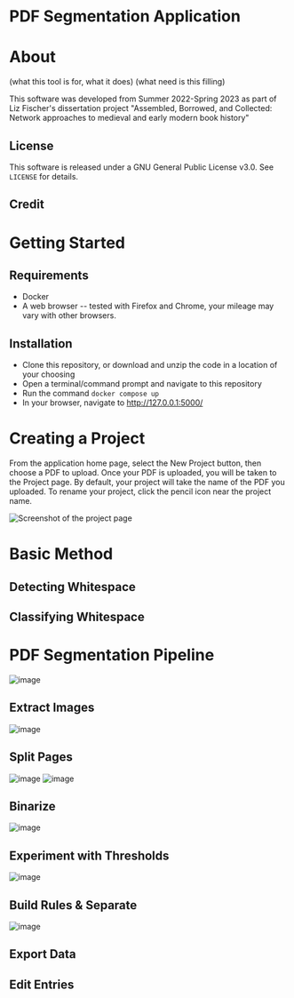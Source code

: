 # PDF Segmentation Application

# About 

(what this tool is for, what it does)
(what need is this filling)

This software was developed from Summer 2022-Spring 2023 as part of Liz Fischer's dissertation project "Assembled, Borrowed, and Collected: Network approaches to medieval and early modern book history"

## License
This software is released under a GNU General Public License v3.0. See `LICENSE` for details.
## Credit

# Getting Started
## Requirements
- Docker
- A web browser -- tested with Firefox and Chrome, your mileage may vary with other browsers.

## Installation
- Clone this repository, or download and unzip the code in a location of your choosing
- Open a terminal/command prompt and navigate to this repository
- Run the command `docker compose up`
- In your browser, navigate to http://127.0.0.1:5000/ 

# Creating a Project
From the application home page, select the New Project button, then choose a PDF to upload.
Once your PDF is uploaded, you will be taken to the Project page. By default, your project will take the name of the PDF you uploaded. To rename your project, click the pencil icon near the project name. 

![Screenshot of the project page](https://user-images.githubusercontent.com/7800842/233429711-88031fe3-9056-414e-9d66-087d7fe89c14.png)

# Basic Method
## Detecting Whitespace
## Classifying Whitespace

# PDF Segmentation Pipeline
![image](https://user-images.githubusercontent.com/7800842/233430310-903f4995-a114-4e3c-8fad-e6b4f6fd3bb2.png)

## Extract Images
![image](https://user-images.githubusercontent.com/7800842/233430358-f7734064-a8b0-446b-879a-1cfc8bf428ba.png)

## Split Pages
![image](https://user-images.githubusercontent.com/7800842/233430550-0f4f56a0-fac6-4fd0-831f-eb52c7da608e.png)
![image](https://user-images.githubusercontent.com/7800842/233430641-b74ae447-8dac-41c0-93a5-be51e919d2f9.png)

## Binarize
![image](https://user-images.githubusercontent.com/7800842/233430859-4bb75b7b-d40a-4f3f-ba22-105a5613491f.png)

## Experiment with Thresholds
![image](https://user-images.githubusercontent.com/7800842/233444209-71b86f45-5a35-460b-aa48-d02ed169b3d6.png)

## Build Rules & Separate
![image](https://user-images.githubusercontent.com/7800842/233445028-867a8a65-b204-4500-b1b6-eb1c4b8be06e.png)

## Export Data

## Edit Entries

